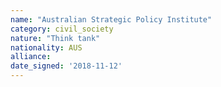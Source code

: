 ```yaml
---
name: "Australian Strategic Policy Institute"
category: civil_society
nature: "Think tank"
nationality: AUS
alliance: 
date_signed: '2018-11-12'
---
```

    